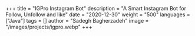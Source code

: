 +++
title = "IGPro Instagram Bot"
description = "A Smart Instagram Bot for Follow, Unfollow and like"
date = "2020-12-30"
weight = "500"
languages = ["Java"]
tags = []
author = "Sadegh Bagherzadeh"
image = "/images/projects/igpro.webp"
+++

